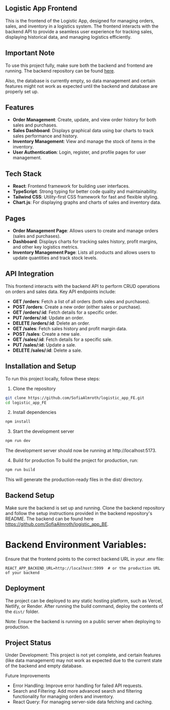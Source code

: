 ## Logistic App Frontend
This is the frontend of the Logistic App, designed for managing orders, sales, and inventory in a logistics system. The frontend interacts with the backend API to provide a seamless user experience for tracking sales, displaying historical data, and managing logistics efficiently.

## Important Note
To use this project fully, make sure both the backend and frontend are running. The backend repository can be found [here](https://github.com/SofiaAlmroth/logistic_app_BE).

Also, the database is currently empty, so data management and certain features might not work as expected until the backend and database are properly set up.

## Features
- **Order Management**: Create, update, and view order history for both sales and purchases.
- **Sales Dashboard**: Displays graphical data using bar charts to track sales performance and history.
- **Inventory Management**: View and manage the stock of items in the inventory.
- **User Authentication**: Login, register, and profile pages for user management.

## Tech Stack
- **React**: Frontend framework for building user interfaces.
- **TypeScript**: Strong typing for better code quality and maintainability.
- **Tailwind CSS**: Utility-first CSS framework for fast and flexible styling.
- **Chart.js**: For displaying graphs and charts of sales and inventory data.

## Pages
- **Order Management Page**: Allows users to create and manage orders (sales and purchases).
- **Dashboard**: Displays charts for tracking sales history, profit margins, and other key logistics metrics.
- **Inventory Management Page**: Lists all products and allows users to update quantities and track stock levels.

## API Integration
This frontend interacts with the backend API to perform CRUD operations on orders and sales data. Key API endpoints include:

- **GET /orders**: Fetch a list of all orders (both sales and purchases).
- **POST /orders**: Create a new order (either sales or purchase).
- **GET /orders/:id**: Fetch details for a specific order.
- **PUT /orders/:id**: Update an order.
- **DELETE /orders/:id**: Delete an order.
- **GET /sales**: Fetch sales history and profit margin data.
- **POST /sales**: Create a new sale.
- **GET /sales/:id**: Fetch details for a specific sale.
- **PUT /sales/:id**: Update a sale.
- **DELETE /sales/:id**: Delete a sale.


## Installation and Setup
To run this project locally, follow these steps:

1. Clone the repository
```bash
git clone https://github.com/SofiaAlmroth/logistic_app_FE.git
cd logistic_app_FE
```

2. Install dependencies
```bash
npm install
```

3. Start the development server
```bash
npm run dev
```

The development server should now be running at http://localhost:5173.

4. Build for production
To build the project for production, run:
```bash
npm run build
```

This will generate the production-ready files in the dist/ directory.

## Backend Setup
Make sure the backend is set up and running. Clone the backend repository and follow the setup instructions provided in the backend repository's README. The backend can be found here https://github.com/SofiaAlmroth/logistic_app_BE.

# Backend Environment Variables:
Ensure that the frontend points to the correct backend URL in your .env file:

```env
REACT_APP_BACKEND_URL=http://localhost:5999  # or the production URL of your backend
```

## Deployment
The project can be deployed to any static hosting platform, such as Vercel, Netlify, or Render. After running the build command, deploy the contents of the `dist/` folder.

Note: Ensure the backend is running on a public server when deploying to production.

## Project Status
Under Development: This project is not yet complete, and certain features (like data management) may not work as expected due to the current state of the backend and empty database.

Future Improvements
- Error Handling: Improve error handling for failed API requests.
- Search and Filtering: Add more advanced search and filtering functionality for managing orders and inventory.
- React Query: For managing server-side data fetching and caching.

